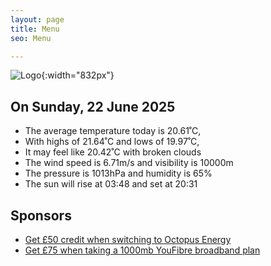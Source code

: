```yaml
---
layout: page
title: Menu
seo: Menu

---
```


![Logo](/images/logo.jpg){:width="832px"}

<!-- weather_marker starts -->
## On Sunday, 22 June 2025

- The average temperature today is 20.61˚C,
- With highs of 21.64˚C and lows of 19.97˚C,
- It may feel like 20.42˚C with broken clouds
- The wind speed is 6.71m/s and visibility is 10000m
- The pressure is 1013hPa and humidity is 65%
- The sun will rise at 03:48 and set at 20:31

<!-- weather_marker ends -->

## Sponsors

- [Get £50 credit when switching to Octopus Energy](https://bit.ly/3oD1nnS)
- [Get £75 when taking a 1000mb YouFibre broadband plan](https://aklam.io/91zWhU?)
